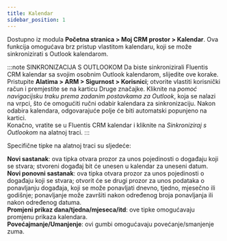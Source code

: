 ```yaml
---
title: Kalendar
sidebar_position: 1
---
```


Dostupno iz modula **Početna stranica > Moj CRM prostor > Kalendar**. Ova funkcija omogućava brz pristup vlastitom kalendaru, koji se može sinkronizirati s Outlook kalendarom.

:::note SINKRONIZACIJA S OUTLOOKOM 
Da biste sinkronizirali Fluentis CRM kalendar sa svojim osobnim Outlook kalendarom, slijedite ove korake. Pristupite **Alatima > ARM > Sigurnost > Korisnici**; otvorite vlastiti korisnički račun i premjestite se na karticu Druge značajke. Kliknite na *pomoć navigacijsku traku prema zadanim postavkama za Outlook*, koja se nalazi na vrpci, što će omogućiti ručni odabir kalendara za sinkronizaciju. Nakon odabira kalendara, odgovarajuće polje će biti automatski popunjeno na kartici.   
Konačno, vratite se u Fluentis CRM kalendar i kliknite na *Sinkroniziraj s Outlookom* na alatnoj traci.
:::

Specifične tipke na alatnoj traci su sljedeće: 

**Novi sastanak**: ova tipka otvara prozor za unos pojedinosti o događaju koji se stvara; stvoreni događaj bit će unesen u kalendar za uneseni datum.  
**Novi ponovni sastanak**: ova tipka otvara prozor za unos pojedinosti o događaju koji se stvara; otvorit će se drugi prozor za unos podataka o ponavljanju događaja, koji se može ponavljati dnevno, tjedno, mjesečno ili godišnje; ponavljanje može završiti nakon određenog broja ponavljanja ili nakon određenog datuma.  
**Promjeni prikaz dana/tjedna/mjeseca/itd**: ove tipke omogućavaju promjenu prikaza kalendara.   
**Povećajmanje/Umanjenje**: ovi gumbi omogućavaju povećanje/smanjenje zuma.
